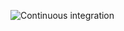 ![Continuous integration](https://github.com/ivanschuetz/make/actions/workflows/actions.yml/badge.svg)
